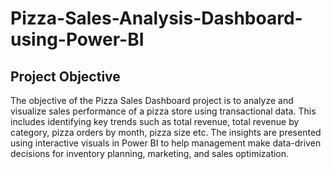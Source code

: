 # Pizza-Sales-Analysis-Dashboard-using-Power-BI
## Project Objective
The objective of the Pizza Sales Dashboard project is to analyze and visualize sales performance of a pizza store using transactional data. This includes identifying key trends such as total revenue, total revenue by category, pizza orders by month, pizza size etc. The insights are presented using interactive visuals in Power BI to help management make data-driven decisions for inventory planning, marketing, and sales optimization.
